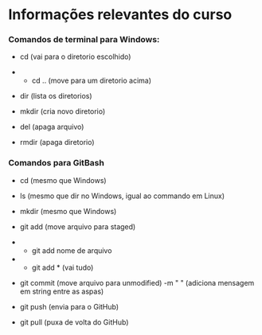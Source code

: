 Informações relevantes do curso
===============================

### Comandos de terminal para Windows:

-   cd (vai para o diretorio escolhido)

-   -   cd .. (move para um diretorio acima)

-   dir (lista os diretorios)

-   mkdir (cria novo diretorio)

-   del (apaga arquivo)

-   rmdir (apaga diretorio)

### Comandos para GitBash

-   cd (mesmo que Windows)

-   ls (mesmo que dir no Windows, igual ao commando em Linux)

-   mkdir (mesmo que Windows)

-   git add (move arquivo para staged)

-   -   git add nome de arquivo

-   -   git add \* (vai tudo)

-   git commit (move arquivo para unmodified) -m \" \" (adiciona
    mensagem em string entre as aspas)

-   git push (envia para o GitHub)

-   git pull (puxa de volta do GitHub)
